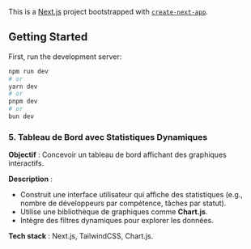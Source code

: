 This is a [Next.js](https://nextjs.org) project bootstrapped with [`create-next-app`](https://nextjs.org/docs/app/api-reference/cli/create-next-app).

## Getting Started

First, run the development server:

```bash
npm run dev
# or
yarn dev
# or
pnpm dev
# or
bun dev
```

### 5. **Tableau de Bord avec Statistiques Dynamiques**
**Objectif** : Concevoir un tableau de bord affichant des graphiques interactifs.  

**Description** :  
- Construit une interface utilisateur qui affiche des statistiques (e.g., nombre de développeurs par compétence, tâches par statut).
- Utilise une bibliothèque de graphiques comme **Chart.js**.
- Intègre des filtres dynamiques pour explorer les données.

**Tech stack** : Next.js, TailwindCSS, Chart.js.
